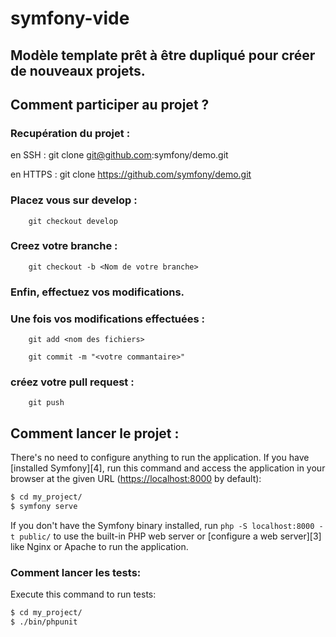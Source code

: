 # symfony-vide

## Modèle template prêt à être dupliqué pour créer de nouveaux projets. 

## Comment participer au projet ?

### Recupération du projet : 
en SSH : 
        git clone git@github.com:symfony/demo.git

en HTTPS : 
        git clone https://github.com/symfony/demo.git

### Placez vous sur develop : 

        git checkout develop

### Creez votre branche : 

        git checkout -b <Nom de votre branche>

### Enfin, effectuez vos modifications. 

### Une fois vos modifications effectuées : 

        git add <nom des fichiers>

        git commit -m "<votre commantaire>"

### créez votre pull request :

        git push


## Comment lancer le projet : 


There's no need to configure anything to run the application. If you have
[installed Symfony][4], run this command and access the application in your
browser at the given URL (<https://localhost:8000> by default):

```bash
$ cd my_project/
$ symfony serve
```

If you don't have the Symfony binary installed, run `php -S localhost:8000 -t public/`
to use the built-in PHP web server or [configure a web server][3] like Nginx or
Apache to run the application.


### Comment lancer les tests: 



Execute this command to run tests:

```bash
$ cd my_project/
$ ./bin/phpunit
```